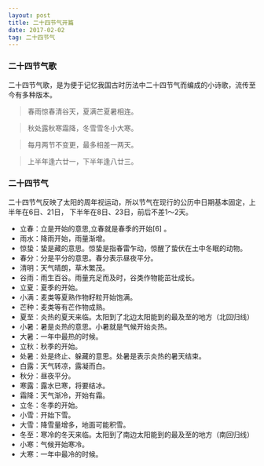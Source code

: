 ```yaml
---
layout: post
title: 二十四节气开篇
date: 2017-02-02
tag: 二十四节气
---
```


### 二十四节气歌        

二十四节气歌，是为便于记忆我国古时历法中二十四节气而编成的小诗歌，流传至今有多种版本。

>春雨惊春清谷天，夏满芒夏暑相连。

>秋处露秋寒霜降，冬雪雪冬小大寒。

>每月两节不变更，最多相差一两天。

>上半年逢六廿一，下半年逢八廿三。


### 二十四节气            

二十四节气反映了太阳的周年视运动，所以节气在现行的公历中日期基本固定，上半年在6日、21日，
下半年在8日、23日，前后不差1～2天。

- 立春：立是开始的意思,立春就是春季的开始[6]  。
- 雨水：降雨开始，雨量渐增。
- 惊蛰：蛰是藏的意思。惊蛰是指春雷乍动，惊醒了蛰伏在土中冬眠的动物。
- 春分：分是平分的意思。春分表示昼夜平分。
- 清明：天气晴朗，草木繁茂。
- 谷雨：雨生百谷。雨量充足而及时，谷类作物能茁壮成长。
- 立夏：夏季的开始。
- 小满：麦类等夏熟作物籽粒开始饱满。
- 芒种：麦类等有芒作物成熟。
- 夏至：炎热的夏天来临。太阳到了北边太阳能到的最及至的地方（北回归线）
- 小暑：暑是炎热的意思。小暑就是气候开始炎热。
- 大暑：一年中最热的时候。
- 立秋：秋季的开始。
- 处暑：处是终止、躲藏的意思。处暑是表示炎热的暑天结束。
- 白露：天气转凉，露凝而白。
- 秋分：昼夜平分。
- 寒露：露水已寒，将要结冰。
- 霜降：天气渐冷，开始有霜。
- 立冬：冬季的开始。
- 小雪：开始下雪。
- 大雪：降雪量增多，地面可能积雪。
- 冬至：寒冷的冬天来临。太阳到了南边太阳能到的最及至的地方（南回归线）
- 小寒：气候开始寒冷。
- 大寒：一年中最冷的时候。
